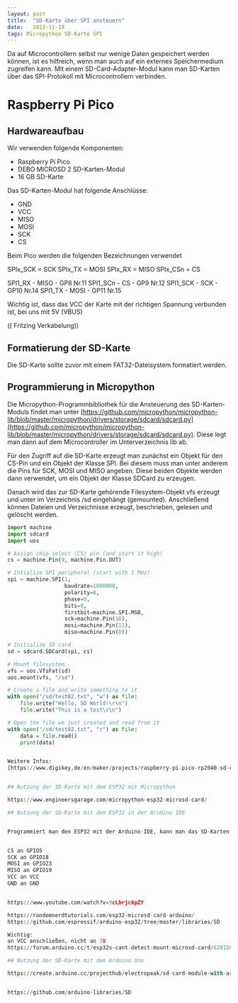 ```yaml
---
layout: post
title:  "SD-Karte über SPI ansteuern"
date:   2022-11-18
tags: Micropython SD-Karte SPI
---
```


Da auf Microcontrollern selbst nur wenige Daten gespeichert werden können, ist es hilfreich, wenn man auch auf ein externes Speichermedium zugreifen kann. Mit einem SD-Card-Adapter-Modul kann man SD-Karten über das SPI-Protokoll mit Microcontrollern verbinden.

# Raspberry Pi Pico

## Hardwareaufbau

Wir verwenden folgende Komponenten:

* Raspberry Pi Pico
* DEBO MICROSD 2 SD-Karten-Modul
* 16 GB SD-Karte

Das SD-Karten-Modul hat folgende Anschlüsse:
* GND
* VCC
* MISO
* MOSI
* SCK
* CS

Beim Pico werden die folgenden Bezeichnungen verwendet

SPIx_SCK = SCK
SPIx_TX = MOSI
SPIx_RX = MISO
SPIx_CSn = CS

SPI1_RX  - MISO - GP8   Nr.11
SPI1_SCn - CS   - GP9   Nr.12
SPI1_SCK - SCK  - GP10  Nr.14
SPI1_TX  - MOSI - GP11  Nr.15

Wichtig ist, dass das VCC der Karte mit der richtigen Spannung verbunden ist, bei uns mit 5V (VBUS) 

(( Fritzing Verkabelung))

## Formatierung der SD-Karte

Die SD-Karte sollte zuvor mit einem FAT32-Dateisystem formatiert werden.

## Programmierung in Micropython

Die Micropython-Programmbibliothek für die Ansteuerung des SD-Karten-Moduls findet man unter [https://github.com/micropython/micropython-lib/blob/master/micropython/drivers/storage/sdcard/sdcard.py](https://github.com/micropython/micropython-lib/blob/master/micropython/drivers/storage/sdcard/sdcard.py). Diese legt man dann auf dem Microcontroller im Unterverzeichnis lib ab.

Für den Zugriff auf die SD-Karte erzeugt man zunächst ein Objekt für den CS-Pin und ein Objekt der Klasse SPI. Bei diesem muss man unter anderem die Pins für SCK, MOSI und MISO angeben. Diese beiden Objekte werden dann verwendet, um ein Objekt der Klasse SDCard zu erzeugen.

Danach wird das zur SD-Karte gehörende Filesystem-Objekt vfs erzeugt und unter im Verzeichnis /sd eingehängt (gemounted). Anschließend können Dateien und Verzeichnisse erzeugt, beschrieben, gelesen und gelöscht werden.

```python
import machine
import sdcard
import uos

# Assign chip select (CS) pin (and start it high)
cs = machine.Pin(9, machine.Pin.OUT)

# Intialize SPI peripheral (start with 1 MHz)
spi = machine.SPI(1,
                  baudrate=1000000,
                  polarity=0,
                  phase=0,
                  bits=8,
                  firstbit=machine.SPI.MSB,
                  sck=machine.Pin(10),
                  mosi=machine.Pin(11),
                  miso=machine.Pin(8))

# Initialize SD card
sd = sdcard.SDCard(spi, cs)

# Mount filesystem
vfs = uos.VfsFat(sd)
uos.mount(vfs, "/sd")

# Create a file and write something to it
with open("/sd/test02.txt", "w") as file:
    file.write("Hello, SD World!\r\n")
    file.write("This is a test\r\n")

# Open the file we just created and read from it
with open("/sd/test02.txt", "r") as file:
    data = file.read()
    print(data)


Weitere Infos:
[https://www.digikey.de/en/maker/projects/raspberry-pi-pico-rp2040-sd-card-example-with-micropython-and-cc/e472c7f578734bfd96d437e68e670050](https://www.digikey.de/en/maker/projects/raspberry-pi-pico-rp2040-sd-card-example-with-micropython-and-cc/e472c7f578734bfd96d437e68e670050)


## Nutzung der SD-Karte mit dem ESP32 mit Micropython

https://www.engineersgarage.com/micropython-esp32-microsd-card/

## Nutzung der SD-Karte mit dem ESP32 in der Arudino IDE


Programmiert man den ESP32 mit der Arduino-IDE, kann man das SD-Karten-Modul wie folgt anschließen


CS an GPIO5
SCK an GPIO18
MOSI an GPIO23
MISO an GPIO19
VCC an VCC
GND an GND


https://www.youtube.com/watch?v=9cLhrjc6pZY 

https://randomnerdtutorials.com/esp32-microsd-card-arduino/
https://github.com/espressif/arduino-esp32/tree/master/libraries/SD

Wichtig: 
an VCC anschließen, nicht an 3V
https://forum.arduino.cc/t/esp32s-cant-detect-mount-microsd-card/620150/3

## Nutzung der SD-Karte mit dem Arduino Uno

https://create.arduino.cc/projecthub/electropeak/sd-card-module-with-arduino-how-to-read-write-data-37f390 


https://github.com/arduino-libraries/SD